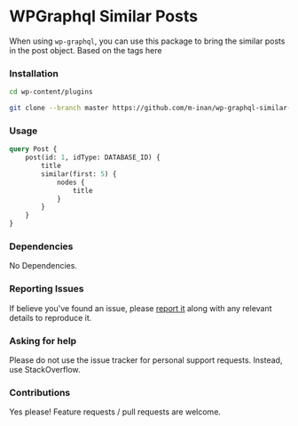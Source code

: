 # WPGraphql Similar Posts

When using `wp-graphql`, you can use this package to bring the similar posts in the post object. Based on the tags here

### Installation

```sh
cd wp-content/plugins

git clone --branch master https://github.com/m-inan/wp-graphql-similar-posts.git
```

### Usage

```graphql
query Post {
    post(id: 1, idType: DATABASE_ID) {
        title
        similar(first: 5) {
            nodes {
                title
            }
        }
    }
}
```

### Dependencies

No Dependencies.

### Reporting Issues

If believe you've found an issue, please [report it](https://github.com/m-inan/wp-graphql-next-previous-post/issues) along with any relevant details to reproduce it.

### Asking for help

Please do not use the issue tracker for personal support requests. Instead, use StackOverflow.

### Contributions

Yes please! Feature requests / pull requests are welcome.
